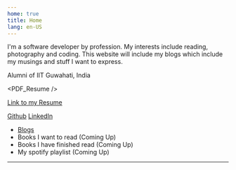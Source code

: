 ```yaml
---
home: true
title: Home
lang: en-US
---
```


I'm a software developer by profession. My interests include reading, photography and coding. This website will include my blogs which include my musings and stuff I want to express.

Alumni of IIT Guwahati, India

<PDF_Resume />

 
[Link to my Resume](https://www.dropbox.com/s/41k3b7jnnqzdemt/Roshan_Dash_Resume.pdf?dl=0)  

[Github](https://github.com/roshandash411)  [LinkedIn](https://www.linkedin.com/in/roshan-dash)  

- [Blogs](/blog)
- Books I want to read (Coming Up)
- Books I have finished read (Coming Up)
- My spotify playlist (Coming Up)

---
